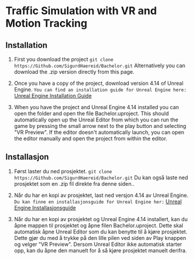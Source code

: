 # Traffic Simulation with VR and Motion Tracking

## Installation
1. First you download the project
`git clone https://Github.com/SigurdHaereid/Bachelor.git`
  Alternatively you can download the .zip version directly from this page.

2. Once you have a copy of the project, download version 4.14 of Unreal Engine.
`You can find an installation guide for Unreal Engine here:`
   [Unreal Engine Installation Guide](https://docs.unrealengine.com/latest/INT/GettingStarted/Installation/ "Unreal Engine")


3. When you have the project and Unreal Engine 4.14 installed you can open the folder and open the file Bachelor.uproject. This should automatically open up the Unreal Editor from which you can run the game by pressing the small arrow next to the play button and selecting "VR Preview". If the editor doesn't automatically launch, you can open the editor manually and open the project from within the editor.

## Installasjon
1. Først laster du ned prosjektet.
`git clone https://Github.com/SigurdHaereid/Bachelor.git`
Du kan også laste ned prosjektet som en .zip fil direkte fra denne siden..

2. Når du har en kopi av prosjektet, last ned versjon 4.14 av Unreal Engine.
`Du kan finne en installasjonsguide for Unreal Engine her:`
   [Unreal Engine Installasjonsguide](https://docs.unrealengine.com/latest/INT/GettingStarted/Installation/ "Unreal Engine")


3. Når du har en kopi av prosjektet og Unreal Engine 4.14 installert, kan du åpne mappen til prosjektet og åpne filen Bachelor.uproject. Dette skal automatisk åpne Unreal Editor som du kan benytte til å kjøre prosjektet. Dette gjør du med å trykke på den lille pilen ved siden av Play knappen og velger "VR Preview". Dersom Unreal Editor ikke automatisk starter opp, kan du åpne den manuelt for å så kjøre prosjektet manuelt derifra.
